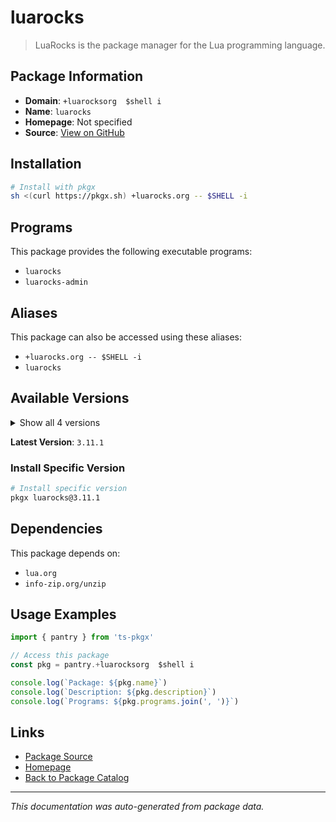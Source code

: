 # luarocks

> LuaRocks is the package manager for the Lua programming language.

## Package Information

- **Domain**: `+luarocksorg  $shell i`
- **Name**: `luarocks`
- **Homepage**: Not specified
- **Source**: [View on GitHub](https://github.com/pkgxdev/pantry/tree/main/projects/luarocks.org/package.yml)

## Installation

```bash
# Install with pkgx
sh <(curl https://pkgx.sh) +luarocks.org -- $SHELL -i
```

## Programs

This package provides the following executable programs:

- `luarocks`
- `luarocks-admin`

## Aliases

This package can also be accessed using these aliases:

- `+luarocks.org -- $SHELL -i`
- `luarocks`

## Available Versions

<details>
<summary>Show all 4 versions</summary>

- `3.11.1`, `3.11.0`, `3.10.0`, `3.9.2`

</details>

**Latest Version**: `3.11.1`

### Install Specific Version

```bash
# Install specific version
pkgx luarocks@3.11.1
```

## Dependencies

This package depends on:

- `lua.org`
- `info-zip.org/unzip`

## Usage Examples

```typescript
import { pantry } from 'ts-pkgx'

// Access this package
const pkg = pantry.+luarocksorg  $shell i

console.log(`Package: ${pkg.name}`)
console.log(`Description: ${pkg.description}`)
console.log(`Programs: ${pkg.programs.join(', ')}`)
```

## Links

- [Package Source](https://github.com/pkgxdev/pantry/tree/main/projects/luarocks.org/package.yml)
- [Homepage](#)
- [Back to Package Catalog](../package-catalog.md)

---

*This documentation was auto-generated from package data.*
